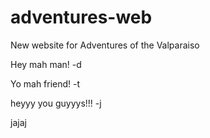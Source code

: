 # adventures-web
New website for Adventures of the Valparaiso

Hey mah man!
-d

Yo mah friend!
-t

heyyy you guyyys!!!
-j

jajaj
